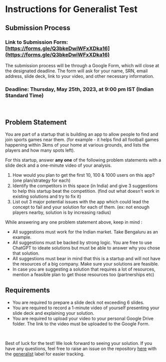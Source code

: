 # Instructions for Generalist Test

## Submission Process

### Link to Submission Form: [https://forms.gle/Q3bkeDwiWFxXDka16](https://forms.gle/Q3bkeDwiWFxXDka16)

The submission process will be through a Google Form, which will close at the designated deadline. The form will ask for your name, SRN, email address, slide deck, link to your video, and other necessary information.

### Deadline: Thursday, May 25th, 2023, at 9:00 pm IST (Indian Standard Time)

<br />

## Problem Statement

You are part of a startup that is building an app to allow people to find and join sports games near them. (for example - it helps find all football games happening within 3kms of your home at various grounds, and lists the players and how many spots left).

For this startup, answer **any one** of the following problem statements with a slide deck and a one-minute video of your analysis.

1. How would you plan to get the first 10, 100 & 1000 users on this app? (one plan/strategy for each)
2. Identify the competitors in this space (in India) and give 3 suggestions to help this startup beat the competition. (find out what doesn't work in existing solutions and try to fix it)
3. List out 3 major potential issues with the app which could lead the concept to fail and your solution for each of them. (ex: not enough players nearby, solution is by increasing radius)

While answering any one problem statement above, keep in mind :

-   All suggestions must work for the Indian market. Take Bengaluru as an example.
-   All suggestions must be backed by strong logic. You are free to use ChatGPT to ideate solutions but must be able to answer why you chose that solution.
-   All suggestions must bear in mind that this is a startup and will not have the resources of a big company. Make sure your solutions are feasible.
-   In case you are suggesting a solution that requires a lot of resources, mention a feasible plan to get those resources too (partnerships etc)

## Requirements

-   You are required to prepare a slide deck not exceeding 6 slides.
-   You are required to record a 1-minute video of yourself presenting your slide deck and explaining your solution.
-   You are required to upload your video to your personal Google Drive folder. The link to the video must be uploaded to the Google Form.

<br />

Best of luck for the test! We look forward to seeing your solution. If you have any questions, feel free to raise an issue on the repository [here](https://github.com/Consuma/recruitment/issues) with the [generalist](https://github.com/Consuma/recruitment/labels/generalist) label for easier tracking.
